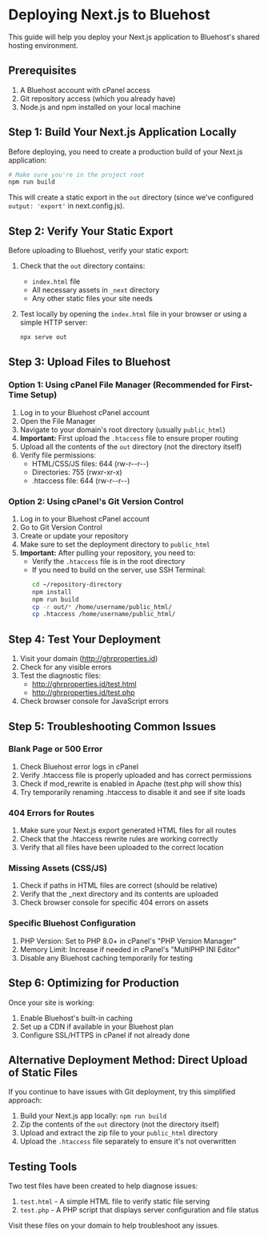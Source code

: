 # Deploying Next.js to Bluehost

This guide will help you deploy your Next.js application to Bluehost's shared hosting environment.

## Prerequisites

1. A Bluehost account with cPanel access
2. Git repository access (which you already have)
3. Node.js and npm installed on your local machine

## Step 1: Build Your Next.js Application Locally

Before deploying, you need to create a production build of your Next.js application:

```bash
# Make sure you're in the project root
npm run build
```

This will create a static export in the `out` directory (since we've configured `output: 'export'` in next.config.js).

## Step 2: Verify Your Static Export

Before uploading to Bluehost, verify your static export:

1. Check that the `out` directory contains:
   - `index.html` file
   - All necessary assets in `_next` directory
   - Any other static files your site needs

2. Test locally by opening the `index.html` file in your browser or using a simple HTTP server:
   ```bash
   npx serve out
   ```

## Step 3: Upload Files to Bluehost

### Option 1: Using cPanel File Manager (Recommended for First-Time Setup)

1. Log in to your Bluehost cPanel account
2. Open the File Manager
3. Navigate to your domain's root directory (usually `public_html`)
4. **Important:** First upload the `.htaccess` file to ensure proper routing
5. Upload all the contents of the `out` directory (not the directory itself)
6. Verify file permissions:
   - HTML/CSS/JS files: 644 (rw-r--r--)
   - Directories: 755 (rwxr-xr-x)
   - .htaccess file: 644 (rw-r--r--)

### Option 2: Using cPanel's Git Version Control

1. Log in to your Bluehost cPanel account
2. Go to Git Version Control
3. Create or update your repository
4. Make sure to set the deployment directory to `public_html`
5. **Important:** After pulling your repository, you need to:
   - Verify the `.htaccess` file is in the root directory
   - If you need to build on the server, use SSH Terminal:
     ```bash
     cd ~/repository-directory
     npm install
     npm run build
     cp -r out/* /home/username/public_html/
     cp .htaccess /home/username/public_html/
     ```

## Step 4: Test Your Deployment

1. Visit your domain (http://ghrproperties.id)
2. Check for any visible errors
3. Test the diagnostic files:
   - http://ghrproperties.id/test.html
   - http://ghrproperties.id/test.php
4. Check browser console for JavaScript errors

## Step 5: Troubleshooting Common Issues

### Blank Page or 500 Error

1. Check Bluehost error logs in cPanel
2. Verify .htaccess file is properly uploaded and has correct permissions
3. Check if mod_rewrite is enabled in Apache (test.php will show this)
4. Try temporarily renaming .htaccess to disable it and see if site loads

### 404 Errors for Routes

1. Make sure your Next.js export generated HTML files for all routes
2. Check that the .htaccess rewrite rules are working correctly
3. Verify that all files have been uploaded to the correct location

### Missing Assets (CSS/JS)

1. Check if paths in HTML files are correct (should be relative)
2. Verify that the _next directory and its contents are uploaded
3. Check browser console for specific 404 errors on assets

### Specific Bluehost Configuration

1. PHP Version: Set to PHP 8.0+ in cPanel's "PHP Version Manager"
2. Memory Limit: Increase if needed in cPanel's "MultiPHP INI Editor"
3. Disable any Bluehost caching temporarily for testing

## Step 6: Optimizing for Production

Once your site is working:

1. Enable Bluehost's built-in caching
2. Set up a CDN if available in your Bluehost plan
3. Configure SSL/HTTPS in cPanel if not already done

## Alternative Deployment Method: Direct Upload of Static Files

If you continue to have issues with Git deployment, try this simplified approach:

1. Build your Next.js app locally: `npm run build`
2. Zip the contents of the `out` directory (not the directory itself)
3. Upload and extract the zip file to your `public_html` directory
4. Upload the `.htaccess` file separately to ensure it's not overwritten

## Testing Tools

Two test files have been created to help diagnose issues:

1. `test.html` - A simple HTML file to verify static file serving
2. `test.php` - A PHP script that displays server configuration and file status

Visit these files on your domain to help troubleshoot any issues. 
